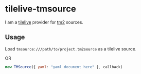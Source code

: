 # tilelive-tmsource

I am a [tilelive](https://github.com/mapbox/tilelive.js) provider for
[tm2](https://github.com/mapbox/tm2) sources.

## Usage

Load `tmsource:///path/to/project.tm2source` as a tilelive source.

OR

```javascript
new TMSource({ yaml: "yaml document here" }, callback)
```
